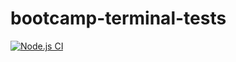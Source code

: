 # bootcamp-terminal-tests
[![Node.js CI](https://github.com/1999Python/bootcamp-terminal-tests/actions/workflows/node.js.yml/badge.svg)](https://github.com/1999Python/bootcamp-terminal-tests/actions/workflows/node.js.yml)
